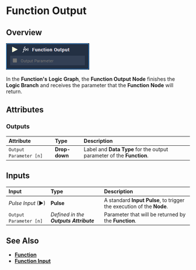 # Function Output

## Overview

![The Function Output Node.](../../../.gitbook/assets/node-function-output.png)

In the **Function's** **Logic Graph**, the **Function Output** **Node** finishes the **Logic Branch** and receives the parameter that the **Function** **Node** will return.

## Attributes

### Outputs

| Attribute | Type | Description |
| :--- | :--- | :--- |
| `Output Parameter [n]` | **Drop-down** | Label and **Data Type** for the output parameter of the **Function**. |

## Inputs

| Input | Type | Description |
| :--- | :--- | :--- |
| _Pulse Input_ \(►\) | **Pulse** | A standard **Input Pulse**, to trigger the execution of the **Node**. |
| `Output Parameter [n]` | _Defined in the **Outputs** **Attribute**_ | Parameter that will be returned by the **Function**. |

## See Also

* [**Function**](./)
* [**Function Input**](function-input.md)

